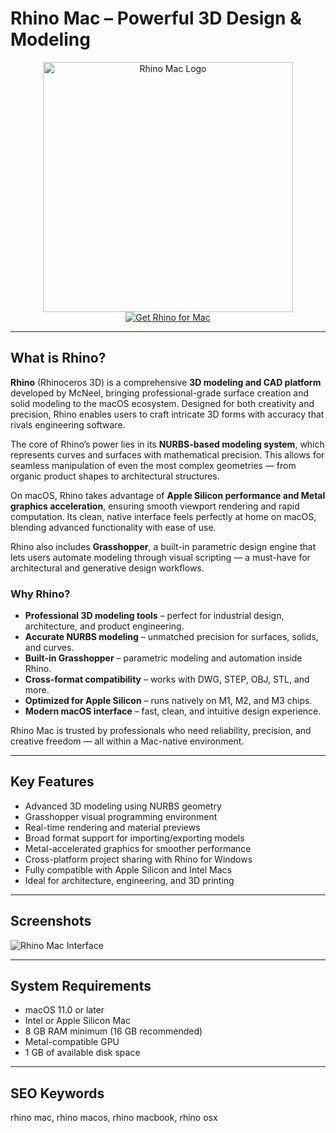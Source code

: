 # Rhino Mac – Powerful 3D Design & Modeling

<div align="center">  
<img src="https://wiki.mcneel.com/_media/rhino/rhino_symbol.png?w=164&tok=cd0b95" alt="Rhino Mac Logo" width="400">  
</div>  

<div align="center">  
<a href="https://www.rhino3d.com/">  
<img src="https://img.shields.io/badge/Get_Rhino_for_Mac-darkblue?style=for-the-badge&logo=apple" alt="Get Rhino for Mac">  
</a>  
</div>  

---

## What is Rhino?  

**Rhino** (Rhinoceros 3D) is a comprehensive **3D modeling and CAD platform** developed by McNeel, bringing professional-grade surface creation and solid modeling to the macOS ecosystem. Designed for both creativity and precision, Rhino enables users to craft intricate 3D forms with accuracy that rivals engineering software.  

The core of Rhino’s power lies in its **NURBS-based modeling system**, which represents curves and surfaces with mathematical precision. This allows for seamless manipulation of even the most complex geometries — from organic product shapes to architectural structures.  

On macOS, Rhino takes advantage of **Apple Silicon performance and Metal graphics acceleration**, ensuring smooth viewport rendering and rapid computation. Its clean, native interface feels perfectly at home on macOS, blending advanced functionality with ease of use.  

Rhino also includes **Grasshopper**, a built-in parametric design engine that lets users automate modeling through visual scripting — a must-have for architectural and generative design workflows.  

### Why Rhino?  

* **Professional 3D modeling tools** – perfect for industrial design, architecture, and product engineering.  
* **Accurate NURBS modeling** – unmatched precision for surfaces, solids, and curves.  
* **Built-in Grasshopper** – parametric modeling and automation inside Rhino.  
* **Cross-format compatibility** – works with DWG, STEP, OBJ, STL, and more.  
* **Optimized for Apple Silicon** – runs natively on M1, M2, and M3 chips.  
* **Modern macOS interface** – fast, clean, and intuitive design experience.  

Rhino Mac is trusted by professionals who need reliability, precision, and creative freedom — all within a Mac-native environment.  

---

## Key Features  

* Advanced 3D modeling using NURBS geometry  
* Grasshopper visual programming environment  
* Real-time rendering and material previews  
* Broad format support for importing/exporting models  
* Metal-accelerated graphics for smoother performance  
* Cross-platform project sharing with Rhino for Windows  
* Fully compatible with Apple Silicon and Intel Macs  
* Ideal for architecture, engineering, and 3D printing  

---

## Screenshots  

![Rhino Mac Interface](https://www.rhino3d.com/en/images/RhinoMacWIP.png)  

---

## System Requirements  

* macOS 11.0 or later  
* Intel or Apple Silicon Mac  
* 8 GB RAM minimum (16 GB recommended)  
* Metal-compatible GPU  
* 1 GB of available disk space  

---

## SEO Keywords  

rhino mac, rhino macos, rhino macbook, rhino osx
